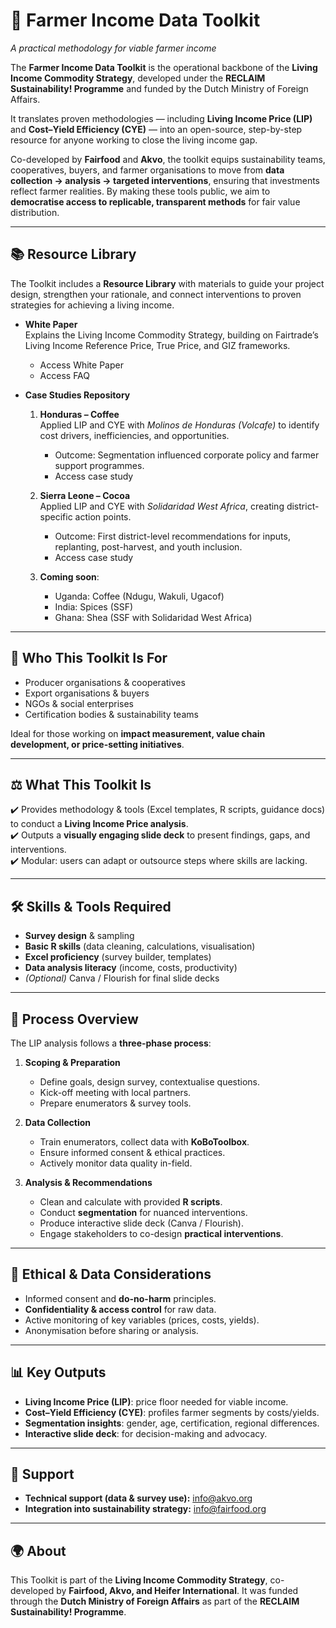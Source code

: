 # 🌱 Farmer Income Data Toolkit  
*A practical methodology for viable farmer income*  

The **Farmer Income Data Toolkit** is the operational backbone of the **Living Income Commodity Strategy**, developed under the **RECLAIM Sustainability! Programme** and funded by the Dutch Ministry of Foreign Affairs.  

It translates proven methodologies — including **Living Income Price (LIP)** and **Cost–Yield Efficiency (CYE)** — into an open-source, step-by-step resource for anyone working to close the living income gap.  

Co-developed by **Fairfood** and **Akvo**, the toolkit equips sustainability teams, cooperatives, buyers, and farmer organisations to move from **data collection → analysis → targeted interventions**, ensuring that investments reflect farmer realities. By making these tools public, we aim to **democratise access to replicable, transparent methods** for fair value distribution.

---

## 📚 Resource Library  

The Toolkit includes a **Resource Library** with materials to guide your project design, strengthen your rationale, and connect interventions to proven strategies for achieving a living income.  

- **White Paper**  
  Explains the Living Income Commodity Strategy, building on Fairtrade’s Living Income Reference Price, True Price, and GIZ frameworks.  
  - Access White Paper  
  - Access FAQ  

- **Case Studies Repository**  
  1. **Honduras – Coffee**  
     Applied LIP and CYE with *Molinos de Honduras (Volcafe)* to identify cost drivers, inefficiencies, and opportunities.  
     - Outcome: Segmentation influenced corporate policy and farmer support programmes.  
     - Access case study  

  2. **Sierra Leone – Cocoa**  
     Applied LIP and CYE with *Solidaridad West Africa*, creating district-specific action points.  
     - Outcome: First district-level recommendations for inputs, replanting, post-harvest, and youth inclusion.  
     - Access case study  

  3. **Coming soon**:  
     - Uganda: Coffee (Ndugu, Wakuli, Ugacof)  
     - India: Spices (SSF)  
     - Ghana: Shea (SSF with Solidaridad West Africa)  

---

## 👥 Who This Toolkit Is For  

- Producer organisations & cooperatives  
- Export organisations & buyers  
- NGOs & social enterprises  
- Certification bodies & sustainability teams  

Ideal for those working on **impact measurement, value chain development, or price-setting initiatives**.

---

## ⚖️ What This Toolkit Is

✔️ Provides methodology & tools (Excel templates, R scripts, guidance docs) to conduct a **Living Income Price analysis**.  
✔️ Outputs a **visually engaging slide deck** to present findings, gaps, and interventions.  
✔️ Modular: users can adapt or outsource steps where skills are lacking.  

---

## 🛠️ Skills & Tools Required  

- **Survey design** & sampling  
- **Basic R skills** (data cleaning, calculations, visualisation)  
- **Excel proficiency** (survey builder, templates)  
- **Data analysis literacy** (income, costs, productivity)  
- *(Optional)* Canva / Flourish for final slide decks  

---

## 🔄 Process Overview  

The LIP analysis follows a **three-phase process**:  

1. **Scoping & Preparation**  
   - Define goals, design survey, contextualise questions.  
   - Kick-off meeting with local partners.  
   - Prepare enumerators & survey tools.  

2. **Data Collection**  
   - Train enumerators, collect data with **KoBoToolbox**.  
   - Ensure informed consent & ethical practices.  
   - Actively monitor data quality in-field.  

3. **Analysis & Recommendations**  
   - Clean and calculate with provided **R scripts**.  
   - Conduct **segmentation** for nuanced interventions.  
   - Produce interactive slide deck (Canva / Flourish).  
   - Engage stakeholders to co-design **practical interventions**.  

---

## 🔐 Ethical & Data Considerations  

- Informed consent and **do-no-harm** principles.  
- **Confidentiality & access control** for raw data.  
- Active monitoring of key variables (prices, costs, yields).  
- Anonymisation before sharing or analysis.  

---

## 📊 Key Outputs  

- **Living Income Price (LIP)**: price floor needed for viable income.  
- **Cost–Yield Efficiency (CYE)**: profiles farmer segments by costs/yields.  
- **Segmentation insights**: gender, age, certification, regional differences.  
- **Interactive slide deck**: for decision-making and advocacy.  

---

## 🤝 Support  

- **Technical support (data & survey use):** info@akvo.org  
- **Integration into sustainability strategy:** info@fairfood.org  

---

## 🌍 About  

This Toolkit is part of the **Living Income Commodity Strategy**, co-developed by **Fairfood, Akvo, and Heifer International**. It was funded through the **Dutch Ministry of Foreign Affairs** as part of the **RECLAIM Sustainability! Programme**.  